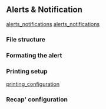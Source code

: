 ## Alerts & Notification
[alerts_notifications](alerts/index.md ':include')
[alerts_notifications](functional/alerts/alerts_notifications.md ':include')

### File structure

### Formating the alert

### Printing setup

[printing_configuration](printing_configuration.md ':include')


### Recap' configuration